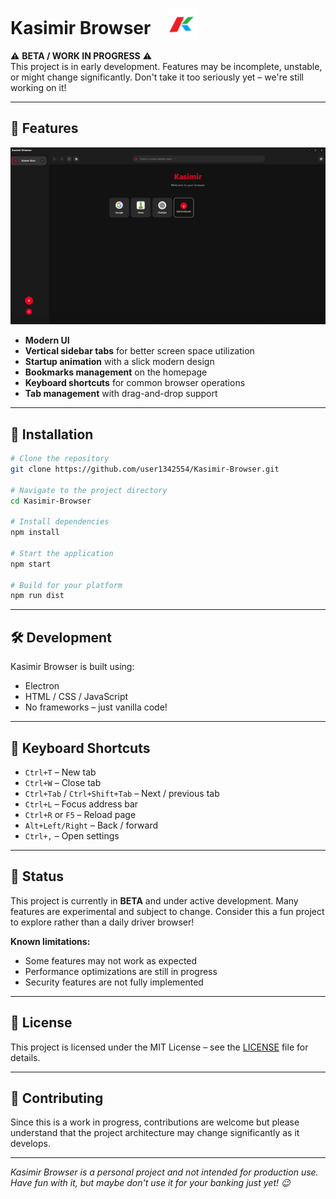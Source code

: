 # Kasimir Browser <img src="assets/logo.png" width="48px" alt="Kasimir Browser Logo" style="vertical-align: text-bottom; margin-left: 20px;">

⚠️ **BETA / WORK IN PROGRESS** ⚠️  
This project is in early development. Features may be incomplete, unstable, or might change significantly. Don't take it too seriously yet – we're still working on it!

---

## 🌟 Features

<img src="assets/screenshot-homepage.png" width="600px" alt="Kasimir Browser Home Screen">

- **Modern UI**  
- **Vertical sidebar tabs** for better screen space utilization  
- **Startup animation** with a slick modern design  
- **Bookmarks management** on the homepage  
- **Keyboard shortcuts** for common browser operations  
- **Tab management** with drag-and-drop support  

---

## 🚀 Installation

```bash
# Clone the repository
git clone https://github.com/user1342554/Kasimir-Browser.git

# Navigate to the project directory
cd Kasimir-Browser

# Install dependencies
npm install

# Start the application
npm start

# Build for your platform
npm run dist
```

---

## 🛠️ Development

Kasimir Browser is built using:

- Electron  
- HTML / CSS / JavaScript  
- No frameworks – just vanilla code!

---

## 🔑 Keyboard Shortcuts

- `Ctrl+T` – New tab  
- `Ctrl+W` – Close tab  
- `Ctrl+Tab` / `Ctrl+Shift+Tab` – Next / previous tab  
- `Ctrl+L` – Focus address bar  
- `Ctrl+R` or `F5` – Reload page  
- `Alt+Left/Right` – Back / forward  
- `Ctrl+,` – Open settings  

---

## 🚧 Status

This project is currently in **BETA** and under active development. Many features are experimental and subject to change. Consider this a fun project to explore rather than a daily driver browser!

**Known limitations:**
- Some features may not work as expected  
- Performance optimizations are still in progress  
- Security features are not fully implemented  

---

## 📄 License

This project is licensed under the MIT License – see the [LICENSE](LICENSE) file for details.

---

## 🤝 Contributing

Since this is a work in progress, contributions are welcome but please understand that the project architecture may change significantly as it develops.

---

*Kasimir Browser is a personal project and not intended for production use. Have fun with it, but maybe don't use it for your banking just yet! 😉*

